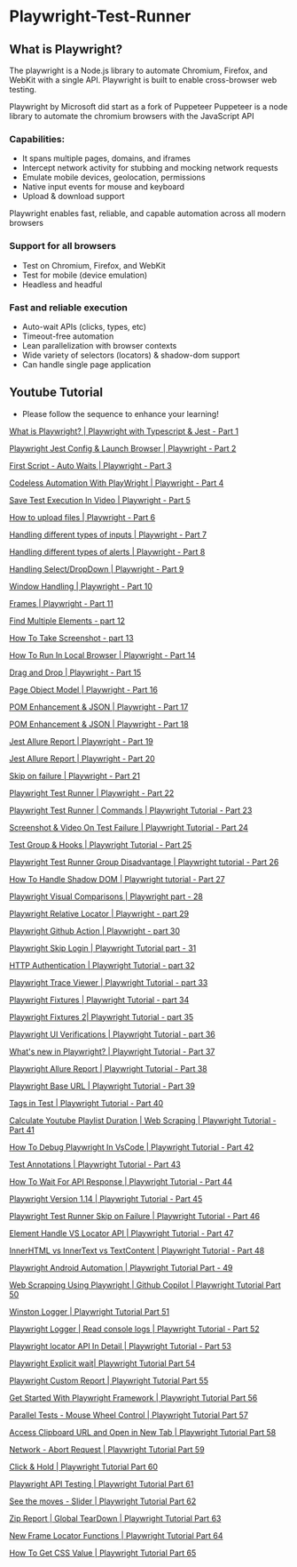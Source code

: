 # Playwright-Test-Runner
## What is Playwright?
The playwright is a Node.js library to automate Chromium, Firefox, and WebKit with a single API. Playwright is built to enable cross-browser web testing.

Playwright by Microsoft did start as a fork of Puppeteer
Puppeteer is a node library to automate the chromium browsers with the JavaScript API
### Capabilities:
* It spans multiple pages, domains, and iframes
* Intercept network activity for stubbing and mocking network requests
* Emulate mobile devices, geolocation, permissions
* Native input events for mouse and keyboard
* Upload & download support

Playwright enables fast, reliable, and capable automation across all modern browsers

### Support for all browsers
* Test on Chromium, Firefox, and WebKit
* Test for mobile (device emulation)
* Headless and headful

### Fast and reliable execution
* Auto-wait APIs (clicks, types, etc)
* Timeout-free automation
* Lean parallelization with browser contexts
* Wide variety of selectors (locators) & shadow-dom support
* Can handle single page application

## Youtube Tutorial
* Please follow the sequence to enhance your learning!

[What is Playwright? | Playwright with Typescript & Jest - Part 1](https://youtu.be/zY-IoTYcbWs)

[Playwright Jest Config & Launch Browser | Playwright - Part 2](https://youtu.be/DbdqflN3dJ4)

[First Script - Auto Waits | Playwright - Part 3](https://youtu.be/9xEzNdG4XaQ)

[Codeless Automation With PlayWright | Playwright - Part 4](https://youtu.be/gb43GiWwQKg)

[Save Test Execution In Video | Playwright - Part 5](https://youtu.be/0125rwgsBP8)

[How to upload files | Playwright - Part 6](https://youtu.be/e8jfjV71E6Q)

[Handling different types of inputs | Playwright - Part 7](https://youtu.be/Slv5fuTrIZg)

[Handling different types of alerts | Playwright - Part 8](https://youtu.be/RzBlwacFIl0)

[Handling Select/DropDown | Playwright - Part 9](https://youtu.be/IubdSQFOdiU)

[Window Handling | Playwright - Part 10](https://youtu.be/DyHQ3G442jY)

[Frames | Playwright - Part 11](https://youtu.be/Vqm-8G81W8w)

[Find Multiple Elements - part 12](https://youtu.be/54OwsiRa_eE)

[How To Take Screenshot - part 13](https://youtu.be/G650JxukN1A)

[How To Run In Local Browser | Playwright - Part 14](https://youtu.be/5LrRFHI81o4)

[Drag and Drop | Playwright - Part 15](https://youtu.be/0wFkhkdcT8A)

[Page Object Model | Playwright - Part 16](https://youtu.be/WSd6-X-n6P8)

[POM Enhancement & JSON | Playwright - Part 17](https://youtu.be/00xGOpnOzds)

[POM Enhancement & JSON | Playwright - Part 18](https://youtu.be/w05KGL8G0f4)

[Jest Allure Report |  Playwright - Part 19](https://youtu.be/tjpSkaBq9c0)

[Jest Allure Report |  Playwright - Part 20](https://youtu.be/xffrNccLIso)

[Skip on failure |  Playwright - Part 21](https://youtu.be/4-IBKtbAxlg)

[Playwright Test Runner | Playwright - Part 22](https://youtu.be/zyJHd-4_4Lk)

[Playwright Test Runner | Commands | Playwright Tutorial - Part 23](https://youtu.be/_gnb7TAQ8sQ)

[Screenshot & Video On Test Failure | Playwright Tutorial - Part 24](https://youtu.be/P9VARCLnhKM)

[Test Group & Hooks | Playwright Tutorial - Part 25](https://youtu.be/DHsAm12trBA)

[Playwright Test Runner Group Disadvantage | Playwright tutorial - Part 26](https://youtu.be/zvAJZVIfxfk)

[How To Handle Shadow DOM | Playwright tutorial - Part 27](https://youtu.be/4v8iPJH8_hg)

[Playwright Visual Comparisons | Playwright part - 28](https://youtu.be/kyAeH-7lAL4)

[Playwright Relative Locator | Playwright - part 29](https://youtu.be/bQjsXcxGjcg)

[Playwright Github Action | Playwright - part 30](https://youtu.be/gjHEApRdFV4)

[Playwright Skip Login | Playwright Tutorial part - 31](https://youtu.be/WHyQsX0w_5g)

[HTTP Authentication | Playwright Tutorial - part 32](https://youtu.be/d80tgo0lnGs)

[Playwright Trace Viewer | Playwright Tutorial - part 33](https://youtu.be/jY3CWJQ4V1I)

[Playwright Fixtures | Playwright Tutorial - part 34](https://youtu.be/3gmRLLT_hx0)

[Playwright Fixtures 2| Playwright Tutorial - part 35](https://youtu.be/XAAYP9PXToY)

[Playwright UI Verifications | Playwright Tutorial - part 36](https://youtu.be/340d_Kkl9Eg)

[What's new in Playwright? | Playwright Tutorial - Part 37](https://youtu.be/3IexgqtblT4)

[Playwright Allure Report | Playwright Tutorial - Part 38](https://youtu.be/Pa7_klzkCXU)

[Playwright Base URL | Playwright Tutorial - Part 39](https://youtu.be/w3lKsUCxeM8)

[Tags in Test | Playwright Tutorial - Part 40](https://youtu.be/ZfTrdhKXAgo)

[Calculate Youtube Playlist Duration | Web Scraping | Playwright Tutorial - Part 41](https://youtu.be/rUH1demFjQY)

[How To Debug Playwright In VsCode | Playwright Tutorial - Part 42](https://youtu.be/Ink1oOqygWU)

[Test Annotations | Playwright Tutorial - Part 43](https://youtu.be/l61cgSImhpU)

[How To Wait For API Response | Playwright Tutorial - Part 44](https://youtu.be/MK0O8s3NBA4)

[Playwright Version 1.14 | Playwright Tutorial - Part 45](https://youtu.be/xRxFGEOq95M)

[Playwright Test Runner Skip on Failure | Playwright Tutorial - Part 46](https://youtu.be/q8oZD5uO6_s)

[Element Handle VS Locator API | Playwright Tutorial - Part 47](https://youtu.be/3Vsy2uSCo_Y)

[InnerHTML vs InnerText vs TextContent | Playwright Tutorial - Part 48](https://youtu.be/MxAZiAbv45Q)

[Playwright Android Automation | Playwright Tutorial Part - 49](https://youtu.be/Nte3PIffyYk)

[Web Scrapping Using Playwright | Github Copilot | Playwright Tutorial Part 50](https://youtu.be/heGLd50G_zA)

[Winston Logger | Playwright Tutorial Part 51](https://youtu.be/HtVJhuKv2zA)

[Playwright Logger | Read console logs | Playwright Tutorial - Part 52](https://youtu.be/KbZZpwH6eOI)

[Playwright locator API In Detail | Playwright Tutorial - Part 53](https://youtu.be/cvLaBBfuYmA)

[Playwright Explicit wait| Playwright Tutorial Part 54]()

[Playwright Custom Report | Playwright Tutorial Part 55](https://youtu.be/t-KsH5p60sk)

[Get Started With Playwright Framework | Playwright Tutorial Part 56](https://youtu.be/ELAp41NV13E)

[Parallel Tests - Mouse Wheel Control | Playwright Tutorial Part 57](https://youtu.be/UXj0LTBff7Y)

[Access Clipboard URL and Open in New Tab | Playwright Tutorial Part 58](https://youtu.be/r8O_myjoW98)

[Network - Abort Request | Playwright Tutorial Part 59](https://youtu.be/jIEAtdVV1j4)

[Click & Hold | Playwright Tutorial Part 60](https://youtu.be/0SruLQy2pgA)

[Playwright API Testing | Playwright Tutorial Part 61](https://youtu.be/deEK0lHrC-w)

[See the moves - Slider | Playwright Tutorial Part 62](https://youtu.be/OKsPOxNYQWI)

[Zip Report | Global TearDown | Playwright Tutorial Part 63](https://youtu.be/vMTBAbaLaf4)

[New Frame Locator Functions | Playwright Tutorial Part 64](https://youtu.be/8P72y8ZNmVY)

[How To Get CSS Value | Playwright Tutorial Part 65](https://youtu.be/eI_AaU4kJXU)